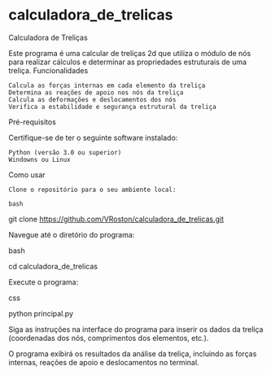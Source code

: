 # calculadora_de_trelicas
Calculadora de Treliças

Este programa é uma calcular  de treliças 2d  que utiliza o módulo de nós para realizar cálculos e determinar as propriedades estruturais de uma treliça.
Funcionalidades

    Calcula as forças internas em cada elemento da treliça
    Determina as reações de apoio nos nós da treliça
    Calcula as deformações e deslocamentos dos nós
    Verifica a estabilidade e segurança estrutural da treliça

Pré-requisitos

Certifique-se de ter o seguinte software instalado:

    Python (versão 3.0 ou superior)
    Windowns ou Linux

Como usar

    Clone o repositório para o seu ambiente local:

    bash

git clone https://github.com/VRoston/calculadora_de_trelicas.git

Navegue até o diretório do programa:

bash

cd calculadora_de_trelicas

Execute o programa:

css

python principal.py

Siga as instruções na interface do programa para inserir os dados da treliça (coordenadas dos nós, comprimentos dos elementos, etc.).

O programa exibirá os resultados da análise da treliça, incluindo as forças internas, reações de apoio e deslocamentos no terminal.
